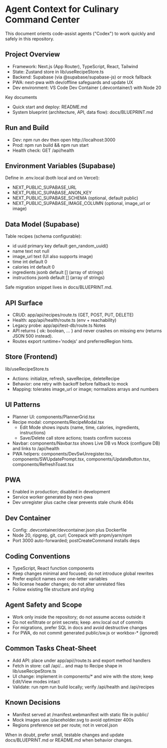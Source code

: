 # Agent Context for Culinary Command Center

This document orients code-assist agents ("Codex") to work quickly and safely in this repository.

## Project Overview
- Framework: Next.js (App Router), TypeScript, React, Tailwind
- State: Zustand store in lib/useRecipeStore.ts
- Backend: Supabase (via @supabase/supabase-js) or mock fallback
- PWA: next-pwa with dev/offline safeguards and update UX
- Dev environment: VS Code Dev Container (.devcontainer/) with Node 20

Key documents
- Quick start and deploy: README.md
- System blueprint (architecture, API, data flow): docs/BLUEPRINT.md

## Run and Build
- Dev: npm run dev then open http://localhost:3000
- Prod: npm run build && npm run start
- Health check: GET /api/health

## Environment Variables (Supabase)
Define in .env.local (both local and on Vercel):
- NEXT_PUBLIC_SUPABASE_URL
- NEXT_PUBLIC_SUPABASE_ANON_KEY
- NEXT_PUBLIC_SUPABASE_SCHEMA (optional, default public)
- NEXT_PUBLIC_SUPABASE_IMAGE_COLUMN (optional, image_url or image)

## Data Model (Supabase)
Table recipes (schema configurable):
- id uuid primary key default gen_random_uuid()
- name text not null
- image_url text (UI also supports image)
- time int default 0
- calories int default 0
- ingredients jsonb default [] (array of strings)
- instructions jsonb default [] (array of strings)

Safe migration snippet lives in docs/BLUEPRINT.md.

## API Surface
- CRUD: app/api/recipes/route.ts (GET, POST, PUT, DELETE)
- Health: app/api/health/route.ts (env + reachability)
- Legacy probe: app/api/test-db/route.ts
Notes
- API returns { ok: boolean, ... } and never crashes on missing env (returns JSON 500 instead).
- Routes export runtime='nodejs' and preferredRegion hints.

## Store (Frontend)
lib/useRecipeStore.ts
- Actions: initialize, refresh, saveRecipe, deleteRecipe
- Behavior: one retry with backoff before fallback to mock
- Mapping: tolerates image_url or image; normalizes arrays and numbers

## UI Patterns
- Planner UI: components/PlannerGrid.tsx
- Recipe modal: components/RecipeModal.tsx
  - Edit Mode shows inputs (name, time, calories, ingredients, instructions)
  - Save/Delete call store actions; toasts confirm success
- Navbar: components/Navbar.tsx shows Live DB vs Mock (configure DB) and links to /api/health
- PWA helpers: components/DevSwUnregister.tsx, components/SWUpdatePrompt.tsx, components/UpdateButton.tsx, components/RefreshToast.tsx

## PWA
- Enabled in production; disabled in development
- Service worker generated by next-pwa
- Dev unregister plus cache clear prevents stale chunk 404s

## Dev Container
- Config: .devcontainer/devcontainer.json plus Dockerfile
- Node 20, ripgrep, git, curl; Corepack with pnpm/yarn/npm
- Port 3000 auto-forwarded; postCreateCommand installs deps

## Coding Conventions
- TypeScript, React function components
- Keep changes minimal and focused; do not introduce global rewrites
- Prefer explicit names over one-letter variables
- No license header changes; do not alter unrelated files
- Follow existing file structure and styling

## Agent Safety and Scope
- Work only inside the repository; do not assume access outside it
- Do not exfiltrate or print secrets; keep .env.local out of commits
- For migrations, prefer SQL in docs and avoid destructive changes
- For PWA, do not commit generated public/sw.js or workbox-* (ignored)

## Common Tasks Cheat-Sheet
- Add API: place under app/api/<name>/route.ts and export method handlers
- Fetch in store: call /api/... and map to Recipe shape in lib/useRecipeStore.ts
- UI change: implement in components/* and wire with the store; keep Edit/View modes intact
- Validate: run npm run build locally; verify /api/health and /api/recipes

## Known Decisions
- Manifest served at /manifest.webmanifest with static file in public/
- Mock images use /placeholder.svg to avoid optimizer 400s
- Regions preference set per route; not in vercel.json

When in doubt, prefer small, testable changes and update docs/BLUEPRINT.md or README.md when behavior changes.